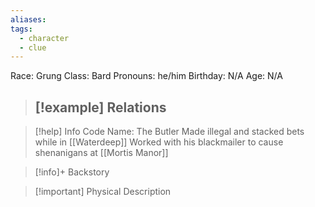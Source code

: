 ```yaml
---
aliases: 
tags:
  - character
  - clue
---
```

Race: Grung
Class: Bard
Pronouns: he/him
Birthday: N/A
Age: N/A

>[!example] Relations
> - 

>[!help] Info
> Code Name: The Butler
> Made illegal and stacked bets while in [[Waterdeep]]
> Worked with his blackmailer to cause shenanigans at [[Mortis Manor]]
>

>[!info]+ Backstory
>

>[!important] Physical Description